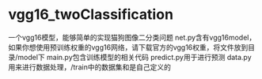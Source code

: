 # vgg16_twoClassification
一个vgg16模型，能够简单的实现猫狗图像二分类问题
 net.py含有vgg16model，如果你想使用预训练权重的vgg16网络，请下载官方的vgg16权重，将文件放到目录/model下
 main.py包含训练模型的相关代码
 predict.py用于进行预测
 data.py用来进行数据处理，/train中的数据集和是自己定义的
 
 

